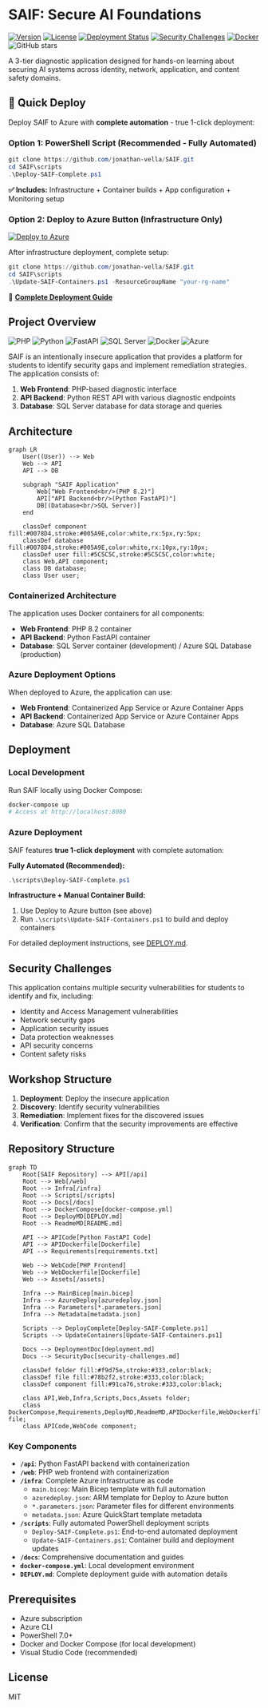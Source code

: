 # SAIF: Secure AI Foundations

[![Version](https://img.shields.io/badge/version-1.0.0-blue.svg)](https://github.com/yourusername/SAIF)
[![License](https://img.shields.io/badge/license-MIT-green.svg)](LICENSE)
[![Deployment Status](https://img.shields.io/badge/deployment-ready-success.svg)](docs/deployment.md)
[![Security Challenges](https://img.shields.io/badge/security%20challenges-15%2B-orange.svg)](docs/security-challenges.md)
[![Docker](https://img.shields.io/badge/docker-ready-brightgreen.svg)](docker-compose.yml)
![GitHub stars](https://img.shields.io/github/stars/yourusername/SAIF?style=social)

A 3-tier diagnostic application designed for hands-on learning about securing AI systems across identity, network, application, and content safety domains.

## 🚀 Quick Deploy

Deploy SAIF to Azure with **complete automation** - true 1-click deployment:

### Option 1: PowerShell Script (Recommended - Fully Automated)
```powershell
git clone https://github.com/jonathan-vella/SAIF.git
cd SAIF\scripts
.\Deploy-SAIF-Complete.ps1
```
**✅ Includes:** Infrastructure + Container builds + App configuration + Monitoring setup

### Option 2: Deploy to Azure Button (Infrastructure Only)
[![Deploy to Azure](https://aka.ms/deploytoazurebutton)](https://portal.azure.com/#create/Microsoft.Template/uri/https%3A%2F%2Fraw.githubusercontent.com%2Fjonathan-vella%2FSAIF%2Fmain%2Finfra%2Fazuredeploy.json)

After infrastructure deployment, complete setup:
```powershell
git clone https://github.com/jonathan-vella/SAIF.git
cd SAIF\scripts
.\Update-SAIF-Containers.ps1 -ResourceGroupName "your-rg-name"
```

📖 **[Complete Deployment Guide](DEPLOY.md)**

## Project Overview

![PHP](https://img.shields.io/badge/PHP-8.2-777BB4?logo=php&logoColor=white)
![Python](https://img.shields.io/badge/Python-3.11-3776AB?logo=python&logoColor=white)
![FastAPI](https://img.shields.io/badge/FastAPI-0.103.1-009688?logo=fastapi&logoColor=white)
![SQL Server](https://img.shields.io/badge/SQL%20Server-2019-CC2927?logo=microsoft-sql-server&logoColor=white)
![Docker](https://img.shields.io/badge/Docker-24.0.6-2496ED?logo=docker&logoColor=white)
![Azure](https://img.shields.io/badge/Azure-Cloud-0078D4?logo=microsoft-azure&logoColor=white)

SAIF is an intentionally insecure application that provides a platform for students to identify security gaps and implement remediation strategies. The application consists of:

1. **Web Frontend**: PHP-based diagnostic interface
2. **API Backend**: Python REST API with various diagnostic endpoints
3. **Database**: SQL Server database for data storage and queries

## Architecture

```mermaid
graph LR
    User((User)) --> Web
    Web --> API
    API --> DB
    
    subgraph "SAIF Application"
        Web["Web Frontend<br/>(PHP 8.2)"]
        API["API Backend<br/>(Python FastAPI)"]
        DB[(Database<br/>SQL Server)]
    end
    
    classDef component fill:#0078D4,stroke:#005A9E,color:white,rx:5px,ry:5px;
    classDef database fill:#0078D4,stroke:#005A9E,color:white,rx:10px,ry:10px;
    classDef user fill:#5C5C5C,stroke:#5C5C5C,color:white;
    class Web,API component;
    class DB database;
    class User user;
```

### Containerized Architecture

The application uses Docker containers for all components:

- **Web Frontend**: PHP 8.2 container
- **API Backend**: Python FastAPI container
- **Database**: SQL Server container (development) / Azure SQL Database (production)

### Azure Deployment Options

When deployed to Azure, the application can use:

- **Web Frontend**: Containerized App Service or Azure Container Apps
- **API Backend**: Containerized App Service or Azure Container Apps
- **Database**: Azure SQL Database

## Deployment

### Local Development

Run SAIF locally using Docker Compose:

```bash
docker-compose up
# Access at http://localhost:8080
```

### Azure Deployment

SAIF features **true 1-click deployment** with complete automation:

**Fully Automated (Recommended):**
```powershell
.\scripts\Deploy-SAIF-Complete.ps1
```

**Infrastructure + Manual Container Build:**
1. Use Deploy to Azure button (see above)
2. Run `.\scripts\Update-SAIF-Containers.ps1` to build and deploy containers

For detailed deployment instructions, see [DEPLOY.md](DEPLOY.md).

## Security Challenges

This application contains multiple security vulnerabilities for students to identify and fix, including:

- Identity and Access Management vulnerabilities
- Network security gaps
- Application security issues
- Data protection weaknesses
- API security concerns
- Content safety risks

## Workshop Structure

1. **Deployment**: Deploy the insecure application
2. **Discovery**: Identify security vulnerabilities
3. **Remediation**: Implement fixes for the discovered issues
4. **Verification**: Confirm that the security improvements are effective

## Repository Structure

```mermaid
graph TD
    Root[SAIF Repository] --> API[/api]
    Root --> Web[/web]
    Root --> Infra[/infra]
    Root --> Scripts[/scripts]
    Root --> Docs[/docs]
    Root --> DockerCompose[docker-compose.yml]
    Root --> DeployMD[DEPLOY.md]
    Root --> ReadmeMD[README.md]
    
    API --> APICode[Python FastAPI Code]
    API --> APIDockerfile[Dockerfile]
    API --> Requirements[requirements.txt]
    
    Web --> WebCode[PHP Frontend]
    Web --> WebDockerfile[Dockerfile]
    Web --> Assets[/assets]
    
    Infra --> MainBicep[main.bicep]
    Infra --> AzureDeploy[azuredeploy.json]
    Infra --> Parameters[*.parameters.json]
    Infra --> Metadata[metadata.json]
    
    Scripts --> DeployComplete[Deploy-SAIF-Complete.ps1]
    Scripts --> UpdateContainers[Update-SAIF-Containers.ps1]
    
    Docs --> DeploymentDoc[deployment.md]
    Docs --> SecurityDoc[security-challenges.md]
    
    classDef folder fill:#f9d75e,stroke:#333,color:black;
    classDef file fill:#78b2f2,stroke:#333,color:black;
    classDef component fill:#91ca76,stroke:#333,color:black;
    
    class API,Web,Infra,Scripts,Docs,Assets folder;
    class DockerCompose,Requirements,DeployMD,ReadmeMD,APIDockerfile,WebDockerfile,MainBicep,AzureDeploy,Parameters,Metadata,DeployComplete,UpdateContainers,DeploymentDoc,SecurityDoc file;
    class APICode,WebCode component;
```

### Key Components

- **`/api`**: Python FastAPI backend with containerization
- **`/web`**: PHP web frontend with containerization  
- **`/infra`**: Complete Azure infrastructure as code
  - `main.bicep`: Main Bicep template with full automation
  - `azuredeploy.json`: ARM template for Deploy to Azure button
  - `*.parameters.json`: Parameter files for different environments
  - `metadata.json`: Azure QuickStart template metadata
- **`/scripts`**: Fully automated PowerShell deployment scripts
  - `Deploy-SAIF-Complete.ps1`: End-to-end automated deployment
  - `Update-SAIF-Containers.ps1`: Container build and deployment updates
- **`/docs`**: Comprehensive documentation and guides
- **`docker-compose.yml`**: Local development environment
- **`DEPLOY.md`**: Complete deployment guide with automation details

## Prerequisites

- Azure subscription
- Azure CLI
- PowerShell 7.0+
- Docker and Docker Compose (for local development)
- Visual Studio Code (recommended)

## License

MIT
